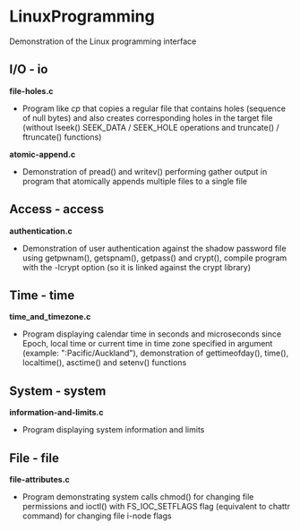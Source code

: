 # LinuxProgramming
Demonstration of the Linux programming interface

## I/O - io
**file-holes.c**
- Program like *cp* that copies a regular file that contains holes (sequence of null bytes) and also creates corresponding holes in the target file (without lseek() SEEK_DATA / SEEK_HOLE operations and truncate() / ftruncate() functions)

**atomic-append.c**
- Demonstration of pread() and writev() performing gather output in program that atomically appends multiple files to a single file

## Access - access
**authentication.c**
- Demonstration of user authentication against the shadow password file using getpwnam(), getspnam(), getpass() and crypt(), compile program with the -lcrypt option (so it is linked against the crypt library)

## Time - time
**time_and_timezone.c**
- Program displaying calendar time in seconds and microseconds since Epoch, local time or current time in time zone specified in argument (example: ":Pacific/Auckland"), demonstration of gettimeofday(), time(), localtime(), asctime() and setenv() functions

## System - system
**information-and-limits.c**
- Program displaying system information and limits

## File - file
**file-attributes.c**
- Program demonstrating system calls chmod() for changing file permissions and ioctl() with FS_IOC_SETFLAGS flag (equivalent to chattr command) for changing file i-node flags

